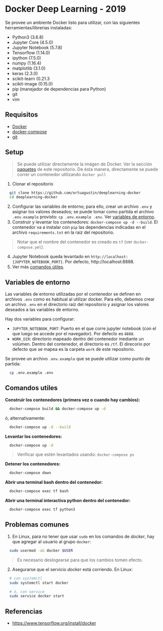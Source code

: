 # Docker Deep Learning - 2019

Se provee un ambiente Docker listo para utilizar, con las siguientes herramientas/librerias instaladas:
  - Python3 (3.6.8)
  - Jupyter Core (4.5.0)
  - Jupyter Notebook (5.7.8)
  - Tensorflow (1.14.0)
  - ipython (7.5.0)
  - numpy (1.16.4)
  - matplotlib (3.1.0)
  - keras (2.3.0)
  - scikit-learn (0.21.3
  - scikit-image (0.15.0)
  - pip (manejador de dependencias para Python)
  - git
  - vim

## Requisitos

  - [Docker](https://www.docker.com/)
  - [docker-compose](https://docs.docker.com/compose/)
  - [git](https://git-scm.com/)

## Setup

> Se puede utilizar directamente la imágen de Docker. Ver la sección [paquetes](https://github.com/ortuagustin/deeplearning-docker/packages) de este repositorio. De ésta manera, directamente se puede correr un contenedor utilizando `docker pull`

1. Clonar el repositorio

```sh
  git clone https://github.com/ortuagustin/deeplearning-docker
  cd deeplearning-docker
```

2. Configurar las variables de entorno; para ello, crear un archivo `.env` y asignar los valores deseados; se puede tomar como partida el archivo `.env.example` provisto: `cp .env.example .env`. Ver [variables de entorno](#variables-de-entorno).
3. Construir y levantar los contenedores: `docker-compose up -d --build`. El contenedor va a instalar con `pip` las dependencias indicadas en el archivo `requirements.txt` en la raiz del repositorio.

> Notar que el nombre del contenedor es creado es `tf` (ver `docker-compose.yml`).

4. Jupyter Notebook queda levantado en `http://localhost:{JUPYTER_NOTEBOOK_PORT}`. Por defecto, http://localhost:8888.
5. Ver más [comandos útiles](#comandos-utiles).

## Variables de entorno

Las variables de entorno utilizadas por el contenedor se definen en archivos `.env` como es habitual al utilizar docker. Para ello, debemos crear un archivo `.env` en el directorio raíz del repositorio y asignar los valores deseados a las variables de entorno.

Hay dos variables para configurar:
  - `JUPYTER_NOTEBOOK_PORT`: Puerto en el que corre jupyter notebook (con el que luego se accede por el navegador). Por defecto es `8888`.
  - `WORK_DIR`: directorio mapeado dentro del contenedor mediante un volúmen. Dentro del contenedor, el directorio es `/tf`. El direcorio por defecto que se mapea es la carpeta `work` de este repositorio.

Se provee un archivo `.env.example` que se puede utilizar como punto de partida:

```sh
  cp .env.example .env
```

## Comandos utiles

**Construir los contenedores (primera vez o cuando hay cambios):**

```sh
  docker-compose build && docker-compose up -d
```

ó, alternativamente:

```sh
  docker-compose up -d --build
```

**Levantar los contenedores:**

```sh
  docker-compose up -d
```

> Verificar que estén levantados usando: `docker-compose ps`

**Detener los contenedores:**

```sh
  docker-compose down
```

**Abrir una terminal bash dentro del contenedor:**

```sh
  docker-compose exec tf bash
```

**Abrir una terminal interactiva python dentro del contenedor:**

```sh
  docker-compose exec tf python3
```

## Problemas comunes

1. En Linux, para no tener que usar `sudo` en los comandos de *docker*, hay que agregar al usuario al grupo `docker`:

```sh
  sudo usermod -aG docker $USER
```

> Es necesario deslogearse para que los cambios tomen efecto.

2. Asegurarse que el servicio *docker* está corriendo. En Linux:

```sh
  # con systemctl
  sudo systemctl start docker

  # ó, con service
  sudo service docker start
```

## Referencias

- https://www.tensorflow.org/install/docker

